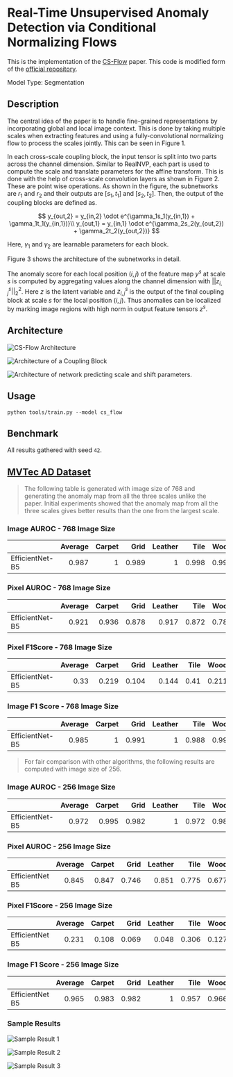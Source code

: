 # Real-Time Unsupervised Anomaly Detection via Conditional Normalizing Flows

This is the implementation of the [CS-Flow](https://arxiv.org/pdf/2110.02855.pdf) paper. This code is modified form of the [official repository](https://github.com/marco-rudolph/cs-flow).

Model Type: Segmentation

## Description

The central idea of the paper is to handle fine-grained representations by incorporating global and local image context. This is done by taking multiple scales when extracting features and using a fully-convolutional normalizing flow to process the scales jointly. This can be seen in Figure 1.

In each cross-scale coupling block, the input tensor is split into two parts across the channel dimension. Similar to RealNVP, each part is used to compute the scale and translate parameters for the affine transform. This is done with the help of cross-scale convolution layers as shown in Figure 2. These are point wise operations. As shown in the figure, the subnetworks are $r_1$ and $r_2$ and their outputs are $[s_1, t_1]$ and $[s_2, t_2]$. Then, the output of the coupling blocks are defined as.

$$
y_{out,2} = y_{in,2} \odot e^{\gamma_1s_1(y_{in,1}) + \gamma_1t_1(y_{in,1})}\\
y_{out,1} = y_{in,1} \odot e^{\gamma_2s_2(y_{out,2}) + \gamma_2t_2(y_{out,2})}
$$

Here, $\gamma_1$ and $\gamma_2$ are learnable parameters for each block.

Figure 3 shows the architecture of the subnetworks in detail.

The anomaly score for each local position $(i,j)$ of the feature map $y^s$ at scale $s$ is computed by aggregating values along the channel dimension with $||z^s_{i,j}||^2_2$. Here $z$ is the latent variable and $z^s_{i,j}$ is the output of the final coupling block at scale $s$ for the local position $(i,j)$. Thus anomalies can be localized by marking image regions with high norm in output feature tensors $z^s$.

## Architecture

![CS-Flow Architecture](https://raw.githubusercontent.com/openvinotoolkit/anomalib/main/docs/source/images/cs_flow/architecture1.jpg "CS-Flow Architecture")

![Architecture of a Coupling Block](https://raw.githubusercontent.com/openvinotoolkit/anomalib/main/docs/source/images/cs_flow/architecture2.jpg "Architecture of a Coupling Block")

![Architecture of network predicting scale and shift parameters.](https://raw.githubusercontent.com/openvinotoolkit/anomalib/main/docs/source/images/cs_flow/architecture3.jpg "Architecture of network predicting scale and shift parameters.")

## Usage

`python tools/train.py --model cs_flow`

## Benchmark

All results gathered with seed `42`.

## [MVTec AD Dataset](https://www.mvtec.com/company/research/datasets/mvtec-ad)

> The following table is generated with image size of 768 and generating the anomaly map from all the three scales unlike the paper. Initial experiments showed that the anomaly map from all the three scales gives better results than the one from the largest scale.

### Image AUROC - 768 Image Size

|                 | Average | Carpet |  Grid | Leather |  Tile |  Wood | Bottle | Cable | Capsule | Hazelnut | Metal_nut | Pill | Screw | Toothbrush | Transistor | Zipper |
| :-------------- | ------: | -----: | ----: | ------: | ----: | ----: | -----: | ----: | ------: | -------: | --------: | ---: | ----: | ---------: | ---------: | -----: |
| EfficientNet-B5 |   0.987 |      1 | 0.989 |       1 | 0.998 | 0.998 |      1 | 0.996 |   0.981 |    0.994 |         1 | 0.98 |  0.95 |      0.919 |          1 |  0.999 |

### Pixel AUROC - 768 Image Size

|                 | Average | Carpet |  Grid | Leather |  Tile |  Wood | Bottle | Cable | Capsule | Hazelnut | Metal_nut | Pill | Screw | Toothbrush | Transistor | Zipper |
| :-------------- | ------: | -----: | ----: | ------: | ----: | ----: | -----: | ----: | ------: | -------: | --------: | ---: | ----: | ---------: | ---------: | -----: |
| EfficientNet-B5 |   0.921 |  0.936 | 0.878 |   0.917 | 0.872 | 0.782 |  0.889 | 0.935 |   0.961 |    0.957 |     0.953 | 0.95 | 0.947 |      0.951 |      0.974 |  0.919 |

### Pixel F1Score - 768 Image Size

|                 | Average | Carpet |  Grid | Leather | Tile |  Wood | Bottle | Cable | Capsule | Hazelnut | Metal_nut |  Pill | Screw | Toothbrush | Transistor | Zipper |
| :-------------- | ------: | -----: | ----: | ------: | ---: | ----: | -----: | ----: | ------: | -------: | --------: | ----: | ----: | ---------: | ---------: | -----: |
| EfficientNet-B5 |    0.33 |  0.219 | 0.104 |   0.144 | 0.41 | 0.211 |  0.357 | 0.375 |   0.333 |    0.375 |     0.689 | 0.458 | 0.094 |      0.342 |      0.597 |  0.238 |

### Image F1 Score - 768 Image Size

|                 | Average | Carpet |  Grid | Leather |  Tile |  Wood | Bottle | Cable | Capsule | Hazelnut | Metal_nut |  Pill | Screw | Toothbrush | Transistor | Zipper |
| :-------------- | ------: | -----: | ----: | ------: | ----: | ----: | -----: | ----: | ------: | -------: | --------: | ----: | ----: | ---------: | ---------: | -----: |
| EfficientNet-B5 |   0.985 |      1 | 0.991 |       1 | 0.988 | 0.992 |      1 | 0.973 |   0.977 |    0.979 |     0.995 | 0.975 | 0.975 |      0.952 |      0.988 |  0.996 |

> For fair comparison with other algorithms, the following results are computed with image size of 256.

### Image AUROC - 256 Image Size

|                 | Average | Carpet |  Grid | Leather |  Tile |  Wood | Bottle | Cable | Capsule | Hazelnut | Metal_nut |  Pill | Screw | Toothbrush | Transistor | Zipper |
| :-------------- | ------: | -----: | ----: | ------: | ----: | ----: | -----: | ----: | ------: | -------: | --------: | ----: | ----: | ---------: | ---------: | -----: |
| EfficientNet-B5 |   0.972 |  0.995 | 0.982 |       1 | 0.972 | 0.988 |      1 |  0.97 |   0.907 |    0.995 |     0.972 | 0.953 | 0.896 |      0.969 |      0.987 |  0.987 |

### Pixel AUROC - 256 Image Size

|                 | Average | Carpet |  Grid | Leather |  Tile |  Wood | Bottle | Cable | Capsule | Hazelnut | Metal_nut | Pill | Screw | Toothbrush | Transistor | Zipper |
| :-------------- | ------: | -----: | ----: | ------: | ----: | ----: | -----: | ----: | ------: | -------: | --------: | ---: | ----: | ---------: | ---------: | -----: |
| EfficientNet B5 |   0.845 |  0.847 | 0.746 |   0.851 | 0.775 | 0.677 |  0.853 | 0.863 |   0.882 |    0.895 |     0.932 | 0.92 | 0.779 |      0.892 |       0.96 |  0.803 |

### Pixel F1Score - 256 Image Size

|                 | Average | Carpet |  Grid | Leather |  Tile |  Wood | Bottle | Cable | Capsule | Hazelnut | Metal_nut |  Pill | Screw | Toothbrush | Transistor | Zipper |
| :-------------- | ------: | -----: | ----: | ------: | ----: | ----: | -----: | ----: | ------: | -------: | --------: | ----: | ----: | ---------: | ---------: | -----: |
| EfficientNet B5 |   0.231 |  0.108 | 0.069 |   0.048 | 0.306 | 0.127 |  0.303 |  0.21 |   0.165 |    0.215 |     0.659 | 0.412 | 0.017 |      0.214 |      0.513 |  0.106 |

### Image F1 Score - 256 Image Size

|                 | Average | Carpet |  Grid | Leather |  Tile |  Wood | Bottle | Cable | Capsule | Hazelnut | Metal_nut |  Pill | Screw | Toothbrush | Transistor | Zipper |
| :-------------- | ------: | -----: | ----: | ------: | ----: | ----: | -----: | ----: | ------: | -------: | --------: | ----: | ----: | ---------: | ---------: | -----: |
| EfficientNet B5 |   0.965 |  0.983 | 0.982 |       1 | 0.957 | 0.966 |      1 | 0.945 |   0.944 |    0.986 |     0.963 | 0.965 | 0.906 |      0.949 |      0.938 |  0.987 |

### Sample Results

![Sample Result 1](../../../docs/source/images/csflow/results/0.png "Sample Result 1")

![Sample Result 2](../../../docs/source/images/csflow/results/1.png "Sample Result 2")

![Sample Result 3](../../../docs/source/images/csflow/results/2.png "Sample Result 3")
